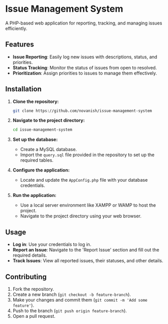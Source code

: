 # Issue Management System

A PHP-based web application for reporting, tracking, and managing issues efficiently.

## Features

- **Issue Reporting**: Easily log new issues with descriptions, status, and priorities.
- **Status Tracking**: Monitor the status of issues from open to resolved.
- **Prioritization**: Assign priorities to issues to manage them effectively.

## Installation

1. **Clone the repository:**

    ```bash
    git clone https://github.com/novanish/issue-management-system
    ```

2. **Navigate to the project directory:**

    ```bash
    cd issue-management-system
    ```

3. **Set up the database:**

    - Create a MySQL database.
    - Import the `query.sql` file provided in the repository to set up the required tables.

4. **Configure the application:**

    - Locate and update the `AppConfig.php` file with your database credentials.

5. **Run the application:**

    - Use a local server environment like XAMPP or WAMP to host the project.
    - Navigate to the project directory using your web browser.

## Usage

- **Log in**: Use your credentials to log in.
- **Report an Issue**: Navigate to the 'Report Issue' section and fill out the required details.
- **Track Issues**: View all reported issues, their statuses, and other details.


## Contributing

1. Fork the repository.
2. Create a new branch (`git checkout -b feature-branch`).
3. Make your changes and commit them (`git commit -m 'Add some feature'`).
4. Push to the branch (`git push origin feature-branch`).
5. Open a pull request.
